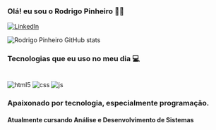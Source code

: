 <h3> Olá! eu sou o Rodrigo Pinheiro ✌🏻 </h3> 

[![Linkedln](https://img.shields.io/badge/LinkedIn-0077B5?style=for-the-badge&logo=linkedin&logoColor=white)](https://www.linkedin.com/in/rodrigo-pinheiro-543994230/)

![Rodrigo Pinheiro GitHub stats](https://github-readme-stats.vercel.app/api?username=odevRodrigo&show_icons=true&theme=tokyonight)

<h3> Tecnologias que eu uso no meu dia 💻 </h3>

<div style="display: inline_block"><br/>
<img align="center" alt="html5" src="https://img.shields.io/badge/HTML5-E34F26?style=for-the-badge&logo=html5&logoColor=white"/>
<img align="center" alt="css" src="https://img.shields.io/badge/CSS3-1572B6?style=for-the-badge&logo=css3&logoColor=white"/>
<img align="center" alt="js" src="https://img.shields.io/badge/JavaScript-F7DF1E?style=for-the-badge&logo=javascript&logoColor=black"/>
</div>

<h3> Apaixonado por tecnologia, especialmente programação. </h3>
<h4> Atualmente cursando Análise e Desenvolvimento de Sistemas</h4>

